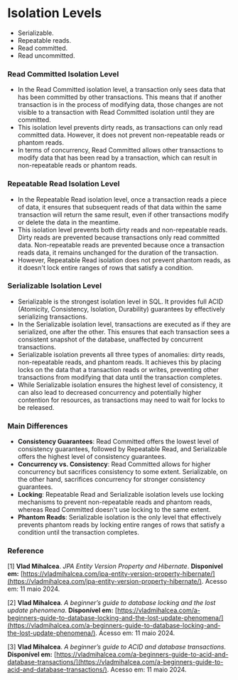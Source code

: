 # Isolation Levels

* Serializable.
* Repeatable reads.
* Read committed.
* Read uncommitted.



### **Read Committed Isolation Level**

* In the Read Committed isolation level, a transaction only sees data that has been committed by other transactions. This means that if another transaction is in the process of modifying data, those changes are not visible to a transaction with Read Committed isolation until they are committed.
* This isolation level prevents dirty reads, as transactions can only read committed data. However, it does not prevent non-repeatable reads or phantom reads.
* In terms of concurrency, Read Committed allows other transactions to modify data that has been read by a transaction, which can result in non-repeatable reads or phantom reads.

### **Repeatable Read Isolation Level**

* In the Repeatable Read isolation level, once a transaction reads a piece of data, it ensures that subsequent reads of that data within the same transaction will return the same result, even if other transactions modify or delete the data in the meantime.
* This isolation level prevents both dirty reads and non-repeatable reads. Dirty reads are prevented because transactions only read committed data. Non-repeatable reads are prevented because once a transaction reads data, it remains unchanged for the duration of the transaction.
* However, Repeatable Read isolation does not prevent phantom reads, as it doesn't lock entire ranges of rows that satisfy a condition.

### **Serializable Isolation Level**

* Serializable is the strongest isolation level in SQL. It provides full ACID (Atomicity, Consistency, Isolation, Durability) guarantees by effectively serializing transactions.
* In the Serializable isolation level, transactions are executed as if they are serialized, one after the other. This ensures that each transaction sees a consistent snapshot of the database, unaffected by concurrent transactions.
* Serializable isolation prevents all three types of anomalies: dirty reads, non-repeatable reads, and phantom reads. It achieves this by placing locks on the data that a transaction reads or writes, preventing other transactions from modifying that data until the transaction completes.
* While Serializable isolation ensures the highest level of consistency, it can also lead to decreased concurrency and potentially higher contention for resources, as transactions may need to wait for locks to be released.

### **Main Differences**

* **Consistency Guarantees**: Read Committed offers the lowest level of consistency guarantees, followed by Repeatable Read, and Serializable offers the highest level of consistency guarantees.
* **Concurrency vs. Consistency**: Read Committed allows for higher concurrency but sacrifices consistency to some extent. Serializable, on the other hand, sacrifices concurrency for stronger consistency guarantees.
* **Locking**: Repeatable Read and Serializable isolation levels use locking mechanisms to prevent non-repeatable reads and phantom reads, whereas Read Committed doesn't use locking to the same extent.
* **Phantom Reads**: Serializable isolation is the only level that effectively prevents phantom reads by locking entire ranges of rows that satisfy a condition until the transaction completes.



### Reference

\[1] **Vlad Mihalcea**. _JPA Entity Version Property and Hibernate_. **Disponível em:** [https://vladmihalcea.com/jpa-entity-version-property-hibernate/](https://vladmihalcea.com/jpa-entity-version-property-hibernate/). Acesso em: 11 maio 2024.

\[2] **Vlad Mihalcea**. _A beginner’s guide to database locking and the lost update phenomena_. **Disponível em:** [https://vladmihalcea.com/a-beginners-guide-to-database-locking-and-the-lost-update-phenomena/](https://vladmihalcea.com/a-beginners-guide-to-database-locking-and-the-lost-update-phenomena/). Acesso em: 11 maio 2024.

\[3] **Vlad Mihalcea**. _A beginner’s guide to ACID and database transactions._ **Disponível em:** [https://vladmihalcea.com/a-beginners-guide-to-acid-and-database-transactions/](https://vladmihalcea.com/a-beginners-guide-to-acid-and-database-transactions/). Acesso em: 11 maio 2024.

